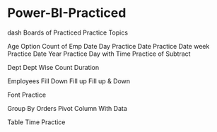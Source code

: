 # Power-BI-Practiced
 dash Boards of Practiced
Practice Topics

Age Option
Count of Emp
Date Day Practice
Date Practice
Date week Practice
Date Year Practice
Day with Time Practice of Subtract

Dept 
Dept Wise Count
Duration

Employees
Fill Down
Fill up
Fill up & Down

Font Practice

Group By
Orders
Pivot Column With Data

Table
Time Practice
